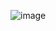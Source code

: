 ![image](https://github.com/ilyasash/Pemrogaman_Mobile/assets/113879177/5e934e52-d4ff-4aa7-b574-a51fd7685744)
